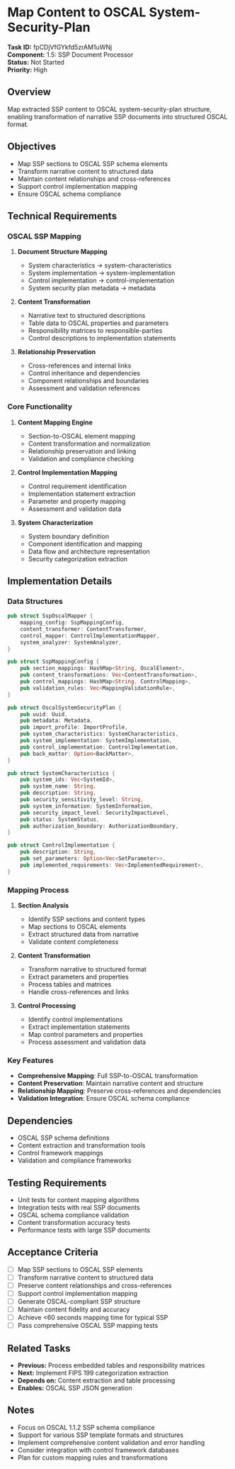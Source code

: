 # Map Content to OSCAL System-Security-Plan

**Task ID:** fpCDjVfGYkfd5zrAM1uWNj  
**Component:** 1.5: SSP Document Processor  
**Status:** Not Started  
**Priority:** High  

## Overview

Map extracted SSP content to OSCAL system-security-plan structure, enabling transformation of narrative SSP documents into structured OSCAL format.

## Objectives

- Map SSP sections to OSCAL SSP schema elements
- Transform narrative content to structured data
- Maintain content relationships and cross-references
- Support control implementation mapping
- Ensure OSCAL schema compliance

## Technical Requirements

### OSCAL SSP Mapping
1. **Document Structure Mapping**
   - System characteristics → system-characteristics
   - System implementation → system-implementation
   - Control implementation → control-implementation
   - System security plan metadata → metadata

2. **Content Transformation**
   - Narrative text to structured descriptions
   - Table data to OSCAL properties and parameters
   - Responsibility matrices to responsible-parties
   - Control descriptions to implementation statements

3. **Relationship Preservation**
   - Cross-references and internal links
   - Control inheritance and dependencies
   - Component relationships and boundaries
   - Assessment and validation references

### Core Functionality
1. **Content Mapping Engine**
   - Section-to-OSCAL element mapping
   - Content transformation and normalization
   - Relationship preservation and linking
   - Validation and compliance checking

2. **Control Implementation Mapping**
   - Control requirement identification
   - Implementation statement extraction
   - Parameter and property mapping
   - Assessment and validation data

3. **System Characterization**
   - System boundary definition
   - Component identification and mapping
   - Data flow and architecture representation
   - Security categorization extraction

## Implementation Details

### Data Structures
```rust
pub struct SspOscalMapper {
    mapping_config: SspMappingConfig,
    content_transformer: ContentTransformer,
    control_mapper: ControlImplementationMapper,
    system_analyzer: SystemAnalyzer,
}

pub struct SspMappingConfig {
    pub section_mappings: HashMap<String, OscalElement>,
    pub content_transformations: Vec<ContentTransformation>,
    pub control_mappings: HashMap<String, ControlMapping>,
    pub validation_rules: Vec<MappingValidationRule>,
}

pub struct OscalSystemSecurityPlan {
    pub uuid: Uuid,
    pub metadata: Metadata,
    pub import_profile: ImportProfile,
    pub system_characteristics: SystemCharacteristics,
    pub system_implementation: SystemImplementation,
    pub control_implementation: ControlImplementation,
    pub back_matter: Option<BackMatter>,
}

pub struct SystemCharacteristics {
    pub system_ids: Vec<SystemId>,
    pub system_name: String,
    pub description: String,
    pub security_sensitivity_level: String,
    pub system_information: SystemInformation,
    pub security_impact_level: SecurityImpactLevel,
    pub status: SystemStatus,
    pub authorization_boundary: AuthorizationBoundary,
}

pub struct ControlImplementation {
    pub description: String,
    pub set_parameters: Option<Vec<SetParameter>>,
    pub implemented_requirements: Vec<ImplementedRequirement>,
}
```

### Mapping Process
1. **Section Analysis**
   - Identify SSP sections and content types
   - Map sections to OSCAL elements
   - Extract structured data from narrative
   - Validate content completeness

2. **Content Transformation**
   - Transform narrative to structured format
   - Extract parameters and properties
   - Process tables and matrices
   - Handle cross-references and links

3. **Control Processing**
   - Identify control implementations
   - Extract implementation statements
   - Map control parameters and properties
   - Process assessment and validation data

### Key Features
- **Comprehensive Mapping**: Full SSP-to-OSCAL transformation
- **Content Preservation**: Maintain narrative content and structure
- **Relationship Mapping**: Preserve cross-references and dependencies
- **Validation Integration**: Ensure OSCAL schema compliance

## Dependencies

- OSCAL SSP schema definitions
- Content extraction and transformation tools
- Control framework mappings
- Validation and compliance frameworks

## Testing Requirements

- Unit tests for content mapping algorithms
- Integration tests with real SSP documents
- OSCAL schema compliance validation
- Content transformation accuracy tests
- Performance tests with large SSP documents

## Acceptance Criteria

- [ ] Map SSP sections to OSCAL SSP elements
- [ ] Transform narrative content to structured data
- [ ] Preserve content relationships and cross-references
- [ ] Support control implementation mapping
- [ ] Generate OSCAL-compliant SSP structure
- [ ] Maintain content fidelity and accuracy
- [ ] Achieve <60 seconds mapping time for typical SSP
- [ ] Pass comprehensive OSCAL SSP mapping tests

## Related Tasks

- **Previous:** Process embedded tables and responsibility matrices
- **Next:** Implement FIPS 199 categorization extraction
- **Depends on:** Content extraction and table processing
- **Enables:** OSCAL SSP JSON generation

## Notes

- Focus on OSCAL 1.1.2 SSP schema compliance
- Support for various SSP template formats and structures
- Implement comprehensive content validation and error handling
- Consider integration with control framework databases
- Plan for custom mapping rules and transformations
